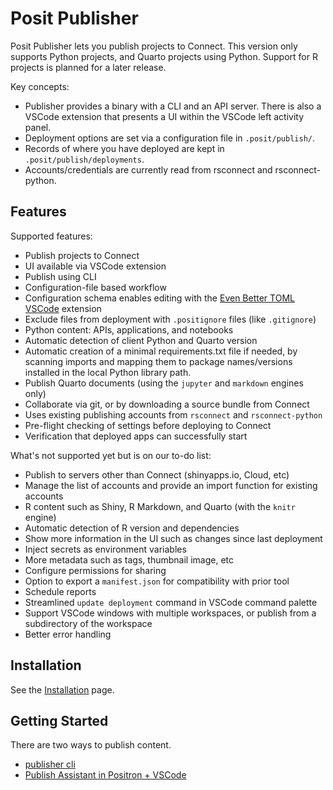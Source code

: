 # Posit Publisher

Posit Publisher lets you publish projects to Connect. This version only supports
Python projects, and Quarto projects using Python. Support for R projects is
planned for a later release.

Key concepts:
* Publisher provides a binary with a CLI and an API server. There is also a VSCode
  extension that presents a UI within the VSCode left activity panel.
* Deployment options are set via a configuration file in `.posit/publish/`.
* Records of where you have deployed are kept in `.posit/publish/deployments`.
* Accounts/credentials are currently read from rsconnect and rsconnect-python.


## Features

Supported features:

* Publish projects to Connect
* UI available via VSCode extension
* Publish using CLI
* Configuration-file based workflow
* Configuration schema enables editing with the [Even Better TOML
  VSCode](https://marketplace.visualstudio.com/items?itemName=tamasfe.even-better-toml)
  extension
* Exclude files from deployment with `.positignore` files (like `.gitignore`)
* Python content: APIs, applications, and notebooks
* Automatic detection of client Python and Quarto version
* Automatic creation of a minimal requirements.txt file if needed, by scanning imports and mapping them to package names/versions installed in the local Python library path.
* Publish Quarto documents (using the `jupyter` and `markdown` engines only)
* Collaborate via git, or by downloading a source bundle from Connect
* Uses existing publishing accounts from `rsconnect` and `rsconnect-python`
* Pre-flight checking of settings before deploying to Connect
* Verification that deployed apps can successfully start

What's not supported yet but is on our to-do list:

* Publish to servers other than Connect (shinyapps.io, Cloud, etc)
* Manage the list of accounts and provide an import function for existing
  accounts
* R content such as Shiny, R Markdown, and Quarto (with the `knitr` engine)
* Automatic detection of R version and dependencies
* Show more information in the UI such as changes since last deployment
* Inject secrets as environment variables
* More metadata such as tags, thumbnail image, etc
* Configure permissions for sharing
* Option to export a `manifest.json` for compatibility with prior tool
* Schedule reports
* Streamlined `update deployment` command in VSCode command palette
* Support VSCode windows with multiple workspaces, or publish from a
  subdirectory of the workspace
* Better error handling


## Installation
See the [Installation](installation.md) page.

## Getting Started
There are two ways to publish content.
* [publisher cli](cli.md)
* [Publish Assistant in Positron + VSCode](vscode.md)
